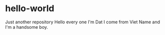 # hello-world
Just another repository
Hello every one
I'm Dat
I come from Viet Name and I'm a handsome boy.
